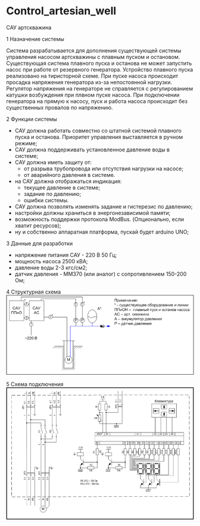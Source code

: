 # Control_artesian_well

САУ артскважина

1 Назначение системы

Система разрабатывается для дополнения существующей системы управления насосом артскважины с плавным пуском и остановом. Существующая система плавного пуска и останова не может запустить насос при работе от резервного генератора. Устройство плавного пуска реализовано на тиристорной схеме. При пуске насоса происходит просадка напряжения генератора из-за непостоянной нагрузки. Регулятор напряжения на генераторе не справляется с регулированием катушки возбуждения при плвном пуске насоса.
При подключении генератора на прямую к насосу, пуск и работа насоса происходит без существенных провалов по напряжению.

2 Функции системы
- САУ должна работать совместно со штатной системой плавного пуска и останова. Приоритет управления выставляется в ручном режиме;
- САУ должна поддерживать установленное давление воды в системе;
- САУ должна иметь защиту от:
    - от разрыва трубопровода или отсутствия нагрузки на насосе;
    - от аварийного давления в системе.
- на САУ должна отображаться индикация:
    - текущее давление в системе;
    - задание по давлению;
    - ошибки системы.
- САУ должна позволять изменять задание и гистерезис по давлению;
- настройки должны храниться в энергонезависимой памяти;
- возможность поддержки протокола ModBus. (Опционально, если хватит ресурсов);
- ну и собственно аппаратная платформа, пускай будет arduino UNO;

3 Данные для разработки
- напряжение питания САУ - 220 В 50 Гц;
- мощность насоса 2500 кВА;
- давление воды 2-3 кгс/см2;
- датчик давления  -  ММ370 (или аналог) с сопротивлением 150-200 Ом;

4 Структурная схема
![Проект](https://github.com/MaxKravt/Control_artesian_well/raw/master/img/project_1.png)

5 Схема подключения
![Схема](https://github.com/MaxKravt/Control_artesian_well/raw/master/img/project_2.png)
       
      




    
